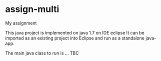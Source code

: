 # assign-multi
My assignment

This java project is implemented on java 1.7 on IDE eclipse
It can be imported as an existing project into Eclipse and run as a standalone java-app. 

The main java class to run is ... TBC
